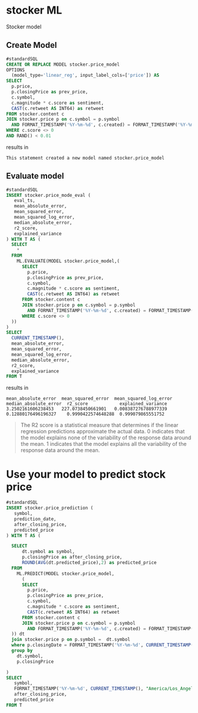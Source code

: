 # stocker ML

Stocker model


## Create Model

```sql
#standardSQL
CREATE OR REPLACE MODEL stocker.price_model
OPTIONS
  (model_type='linear_reg', input_label_cols=['price']) AS
SELECT
  p.price,
  p.closingPrice as prev_price,
  c.symbol,
  c.magnitude * c.score as sentiment,
  CAST(c.retweet AS INT64) as retweet
FROM stocker.content c
JOIN stocker.price p on c.symbol = p.symbol
  AND FORMAT_TIMESTAMP('%Y-%m-%d', c.created) = FORMAT_TIMESTAMP('%Y-%m-%d', p.quotedAt)
WHERE c.score <> 0
AND RAND() < 0.01
```

results in

```shell
This statement created a new model named stocker.price_model
```


## Evaluate model

```sql
#standardSQL
INSERT stocker.price_mode_eval (
   eval_ts,
   mean_absolute_error,
   mean_squared_error,
   mean_squared_log_error,
   median_absolute_error,
   r2_score,
   explained_variance
) WITH T AS (
  SELECT
    *
  FROM
    ML.EVALUATE(MODEL stocker.price_model,(
      SELECT
        p.price,
        p.closingPrice as prev_price,
        c.symbol,
        c.magnitude * c.score as sentiment,
        CAST(c.retweet AS INT64) as retweet
      FROM stocker.content c
      JOIN stocker.price p on c.symbol = p.symbol
        AND FORMAT_TIMESTAMP('%Y-%m-%d', c.created) = FORMAT_TIMESTAMP('%Y-%m-%d', p.quotedAt)
      WHERE c.score <> 0
  ))
)
SELECT
  CURRENT_TIMESTAMP(),
  mean_absolute_error,
  mean_squared_error,
  mean_squared_log_error,
  median_absolute_error,
  r2_score,
  explained_variance
FROM T
```

results in

```shell
mean_absolute_error	 mean_squared_error	 mean_squared_log_error	 median_absolute_error	r2_score            explained_variance
3.2502161606238453   227.0738450661901   0.008387276788977339    0.12880176496196327    0.9990422574648288  0.999079865551752
```

> The R2 score is a statistical measure that determines if the linear regression predictions approximate the actual data. 0 indicates that the model explains none of the variability of the response data around the mean. 1 indicates that the model explains all the variability of the response data around the mean.

# Use your model to predict stock price

```sql
#standardSQL
INSERT stocker.price_prediction (
   symbol,
   prediction_date,
   after_closing_price,
   predicted_price
) WITH T AS (

  SELECT
      dt.symbol as symbol,
      p.closingPrice as after_closing_price,
      ROUND(AVG(dt.predicted_price),2) as predicted_price
  FROM
    ML.PREDICT(MODEL stocker.price_model,
      (
      SELECT
        p.price,
        p.closingPrice as prev_price,
        c.symbol,
        c.magnitude * c.score as sentiment,
        CAST(c.retweet AS INT64) as retweet
      FROM stocker.content c
      JOIN stocker.price p on c.symbol = p.symbol
        AND FORMAT_TIMESTAMP('%Y-%m-%d', c.created) = FORMAT_TIMESTAMP('%Y-%m-%d', p.quotedAt)
  )) dt
  join stocker.price p on p.symbol =  dt.symbol
  where p.closingDate = FORMAT_TIMESTAMP('%Y-%m-%d', CURRENT_TIMESTAMP(), "America/Los_Angeles")
  group by
    dt.symbol,
    p.closingPrice

)
SELECT
   symbol,
   FORMAT_TIMESTAMP('%Y-%m-%d', CURRENT_TIMESTAMP(), "America/Los_Angeles"),
   after_closing_price,
   predicted_price
FROM T
```

